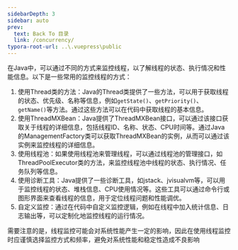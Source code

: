 ```yaml
---
sidebarDepth: 3
sidebar: auto
prev:
  text: Back To 目录
  link: /concurrency/
typora-root-url: ..\.vuepress\public
---
```




在Java中，可以通过不同的方式来监控线程，以了解线程的状态、执行情况和性能信息。以下是一些常用的监控线程的方式：

1. 使用Thread类的方法：Java的Thread类提供了一些方法，可以用于获取线程的状态、优先级、名称等信息，例如`getState()`、`getPriority()`、`getName()`等方法。通过这些方法可以在代码中获取线程的基本信息。
2. 使用ThreadMXBean：Java提供了ThreadMXBean接口，可以通过该接口获取关于线程的详细信息，包括线程ID、名称、状态、CPU时间等。通过Java的ManagementFactory类可以获取ThreadMXBean的实例，从而可以通过该实例来监控线程的详细信息。
3. 使用线程池：如果使用线程池来管理线程，可以通过线程池的管理接口，如ThreadPoolExecutor类的方法，来监控线程池中线程的状态、执行情况、任务队列等信息。
4. 使用诊断工具：Java提供了一些诊断工具，如jstack、jvisualvm等，可以用于监控线程的状态、堆栈信息、CPU使用情况等。这些工具可以通过命令行或图形界面来查看线程的信息，用于定位线程问题和性能调优。
5. 自定义监控：通过在代码中自定义监控逻辑，例如在线程中加入统计信息、日志输出等，可以定制化地监控线程的运行情况。

需要注意的是，线程监控可能会对系统性能产生一定的影响，因此在使用线程监控时应谨慎选择监控方式和频率，避免对系统性能和稳定性造成不良影响